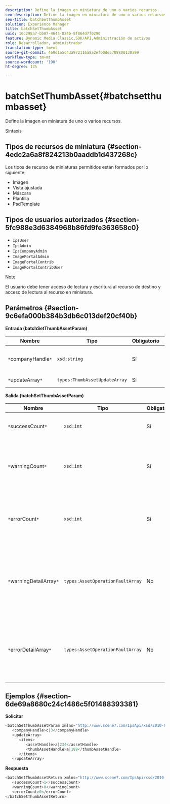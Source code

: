 ```yaml
---
description: Define la imagen en miniatura de uno o varios recursos.
seo-description: Define la imagen en miniatura de uno o varios recursos.
seo-title: batchSetThumbAsset
solution: Experience Manager
title: batchSetThumbAsset
uuid: 16c298a7-bb07-4643-824b-8f864d7f0290
feature: Dynamic Media Classic,SDK/API,Administración de activos
role: Desarrollador, administrador
translation-type: tm+mt
source-git-commit: 469d1a5c43a972116a8a2efb0de5708800130a99
workflow-type: tm+mt
source-wordcount: '190'
ht-degree: 12%

---
```



# batchSetThumbAsset{#batchsetthumbasset}

Define la imagen en miniatura de uno o varios recursos.

Sintaxis

## Tipos de recursos de miniatura {#section-4edc2a6a8f824213b0aaddb1d437268c}

Los tipos de recurso de miniaturas permitidos están formados por lo siguiente:

* Imagen
* Vista ajustada
* Máscara
* Plantilla
* PsdTemplate

## Tipos de usuarios autorizados {#section-5fc988e3d6384968b86fd9fe363658c0}

* `IpsUser`
* `IpsAdmin`
* `IpsCompanyAdmin`
* `ImagePortalAdmin`
* `ImagePortalContrib`
* `ImagePortalContribUser`

>[!NOTE]
>
>El usuario debe tener acceso de lectura y escritura al recurso de destino y acceso de lectura al recurso en miniatura.

## Parámetros {#section-9c6efa000b384b3db6c013def20cf40b}

**Entrada (batchSetThumbAssetParam)**

| Nombre | Tipo | Obligatorio | Descripción |
|---|---|---|---|
| `*`companyHandle`*` | `xsd:string` | Sí | El identificador de la empresa que contiene los recursos. |
| `*`updateArray`*` | `types:ThumbAssetUpdateArray` | Sí | Matriz de actualizaciones. |

**Salida (batchSetThumbAssetParam)**

| Nombre | Tipo | Obligatorio | Descripción |
|---|---|---|---|
| `*`successCount`*` | `xsd:int` | Sí | Número de miniaturas establecidas correctamente. |
| `*`warningCount`*` | `xsd:int` | Sí | Número de advertencias generadas cuando la operación intentó establecer las miniaturas. |
| `*`errorCount`*` | `xsd:int` | Sí | Número de errores generados cuando la operación intentó establecer las miniaturas. |
| `*`warningDetailArray`*` | `types:AssetOperationFaultArray` | No | Matriz de detalles asociados con los recursos que generaron advertencias cuando la operación intentó aplicar las actualizaciones. |
| `*`errorDetailArray`*` | `types:AssetOperationFaultArray` | No | Matriz de detalles asociados con los recursos que generaron errores cuando la operación intentó aplicar las actualizaciones. |

## Ejemplos {#section-6de69a8680c24c1486c5f01488393381}

**Solicitar**

```java
<batchSetThumbAssetParam xmlns="http://www.scene7.com/IpsApi/xsd/2010-01-31">
   <companyHandle>c|3</companyHandle>
   <updateArray>
      <items>
         <assetHandle>a|234</assetHandle>
         <thumbAssetHandle>a|189</thumbAssetHandle>
      </items>
   </updateArray>
```

**Respuesta**

```java
<batchSetThumbAssetReturn xmlns="http://www.scene7.com/IpsApi/xsd/2010-01-31">
   <successCount>1</successCount>
   <warningCount>0</warningCount>
   <errorCount>0</errorCount>
</batchSetThumbAssetReturn>
```

